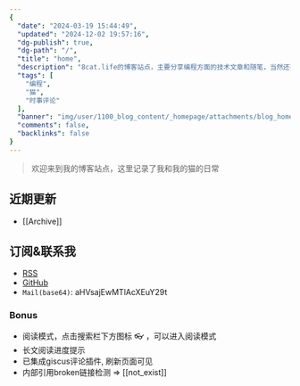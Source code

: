 ```yaml
---
{
  "date": "2024-03-19 15:44:49",
  "updated": "2024-12-02 19:57:16",
  "dg-publish": true,
  "dg-path": "/",
  "title": "home",
  "description": "8cat.life的博客站点，主要分享编程方面的技术文章和随笔，当然还有猫",
  "tags": [
    "编程",
    "猫",
    "时事评论"
  ],
  "banner": "img/user/1100_blog_content/_homepage/attachments/blog_homepage.webp",
  "comments": false,
  "backlinks": false
}
---
```



> 欢迎来到我的博客站点，这里记录了我和我的猫的日常

## 近期更新

- [[Archive]]

## 订阅&联系我

- [RSS](https://8cat.life/index.xml)
- [GitHub](https://github.com/catcodeme)
- `Mail(base64)`: aHVsajEwMTlAcXEuY29t

### Bonus
- 阅读模式，点击搜索栏下方图标 👓 ，可以进入阅读模式
- 长文阅读进度提示
- 已集成giscus评论插件, 刷新页面可见
- 内部引用broken链接检测 =>  [[not_exist]]